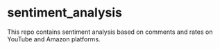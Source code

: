 # sentiment_analysis
This repo contains sentiment analysis based on comments and rates on YouTube and Amazon platforms.
